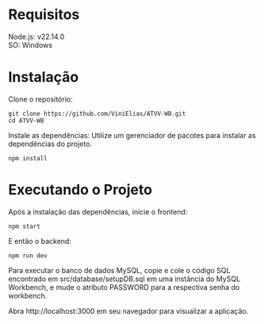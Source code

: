 # Requisitos

Node.js: v22.14.0 <br>
SO: Windows

# Instalação

Clone o repositório:

    git clone https://github.com/ViniElias/ATVV-WB.git
    cd ATVV-WB

Instale as dependências:
Utilize um gerenciador de pacotes para instalar as dependências do projeto.

    npm install

# Executando o Projeto

Após a instalação das dependências, inicie o frontend:

    npm start

E então o backend:

    npm run dev

Para executar o banco de dados MySQL, copie e cole o código SQL encontrado em src/database/setupDB.sql em uma instância do MySQL Workbench, e mude o atributo PASSWORD para a respectiva senha do workbench.

Abra http://localhost:3000 em seu navegador para visualizar a aplicação.
